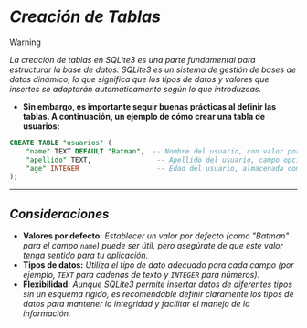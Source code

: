 <!-- Autor: Daniel Benjamin Perez Morales -->
<!-- GitHub: https://github.com/D4nitrix13 -->
<!-- Correo electrónico: danielperezdev@proton.me -->

# ***Creación de Tablas***

> [!WARNING]
> *La creación de tablas en SQLite3 es una parte fundamental para estructurar la base de datos. SQLite3 es un sistema de gestión de bases de datos dinámico, lo que significa que los tipos de datos y valores que insertes se adaptarán automáticamente según lo que introduzcas.*

- **Sin embargo, es importante seguir buenas prácticas al definir las tablas. A continuación, un ejemplo de cómo crear una tabla de usuarios:**

```sql
CREATE TABLE "usuarios" (
    "name" TEXT DEFAULT "Batman",  -- Nombre del usuario, con valor por defecto "Batman"
    "apellido" TEXT,                -- Apellido del usuario, campo opcional
    "age" INTEGER                   -- Edad del usuario, almacenada como número entero
);
```

---

## ***Consideraciones***

- **Valores por defecto:** *Establecer un valor por defecto (como "Batman" para el campo `name`) puede ser útil, pero asegúrate de que este valor tenga sentido para tu aplicación.*
- **Tipos de datos:** *Utiliza el tipo de dato adecuado para cada campo (por ejemplo, `TEXT` para cadenas de texto y `INTEGER` para números).*
- **Flexibilidad:** *Aunque SQLite3 permite insertar datos de diferentes tipos sin un esquema rígido, es recomendable definir claramente los tipos de datos para mantener la integridad y facilitar el manejo de la información.*
